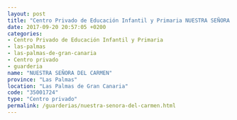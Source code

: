 ```yaml
---
layout: post
title: "Centro Privado de Educación Infantil y Primaria NUESTRA SEÑORA DEL CARMEN"
date: 2017-09-20 20:57:05 +0200
categories:
- Centro Privado de Educación Infantil y Primaria
- las-palmas
- las-palmas-de-gran-canaria
- Centro privado
- guarderia
name: "NUESTRA SEÑORA DEL CARMEN"
province: "Las Palmas"
location: "Las Palmas de Gran Canaria"
code: "35001724"
type: "Centro privado"
permalink: /guarderias/nuestra-senora-del-carmen.html
---
```

